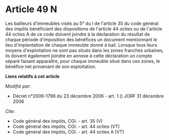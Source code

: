 # Article 49 N

Les bailleurs d'immeubles visés au 5° du I de l'article 35 du code général des impôts bénéficiant des dispositions de
l'article 44 octies ou de l'article 44 octies A de ce code doivent joindre à la déclaration du résultat de chaque période
d'imposition des bénéfices un document mentionnant le lieu d'implantation de chaque immeuble donné à bail. Lorsque tous leurs
moyens d'exploitation ne sont pas situés dans les zones franches urbaines, ils doivent également joindre en annexe à cette
déclaration un compte séparé faisant apparaître, pour chaque immeuble situé dans ces zones, le bénéfice net provenant de son
exploitation.

**Liens relatifs à cet article**

_Modifié par_:

  - Décret n°2006-1796 du 23 décembre 2006 - art. 1 () JORF 31 décembre 2006

_Cite_:

  - Code général des impôts, CGI. - art. 35 (V)
  - Code général des impôts, CGI. - art. 44 octies (VT)
  - Code général des impôts, CGI. - art. 44 octies A (VT)
